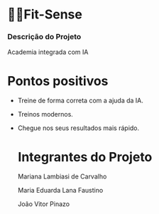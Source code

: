 # 💪🏻Fit-Sense

### Descrição do Projeto

Academia integrada com IA 

# Pontos positivos 

- Treine de forma correta com a ajuda da IA. 
- Treinos modernos. 
- Chegue nos seus resultados mais rápido.

  # Integrantes do Projeto
  Mariana Lambiasi de Carvalho
  
  Maria Eduarda Lana Faustino
  
  João Vitor Pinazo 


